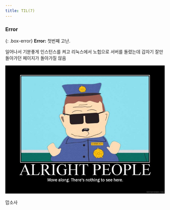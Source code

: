 ```yaml
---
title: TIL(7)
---
```


### Error

{: .box-error}
**Error:** 첫번째 고난.

일어나서 기분좋게 인스턴스를 켜고 리눅스에서 노헙으로 서버를 돌렸는데
갑자기 잘만 돌아가던 페이지가 돌아가질 않음

![Errors](assets/img/404-southpark.jpg)

맙소사
